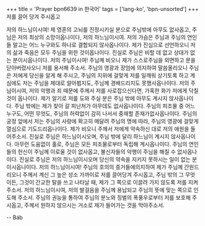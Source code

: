 +++
title = 'Prayer bpn6639 in 한국어'
tags = ['lang-ko', 'bpn-unsorted']
+++
저를 끌어 당겨 주시옵고

저의 하느님이시여! 제 영혼의 고뇌를 진정시키실 분으로 주님밖에 아무도 없사옵고, 주님은 저의 최상의 소망이옵나이다, 저의 하느님이시여. 저의 가슴은 주님과 주님의 연인들 말고는 어느 누구와도 하나로 결합되지 않사옵나이다. 제가 진심으로 선언하오니 저의 삶과 죽음은 모두 주님을 위한 것이옵나이다. 진실로 주님은 비할 데 없고 상대가 없는 분이시옵나이다. 저의 주님이시여! 주님께 비오니 제가 스스로주님을 외면하고 문을 닫아버렸사오니 저를 용서해 주소서. 주님의 영광과 장엄에 의지하여 말씀올리오니 주님은 저에게 당신을 알게 해 주시고, 주님의 지위에 걸맞게 저를 일깨워 상기토록 하고 계심에도 저는 주님을 제대로 알아뵙지도, 주님께 경배드리지도 못했사옵나이다. 저의 주님이시여, 저의 악행과 죄 때문에 주께서 저를 사로잡으신다면, 가혹한 화가 저에게 닥칠 것이 옵나이다. 제가 알기로 저를 도와 주실 분은 주님 밖에 아무도 계시지 않사옵나이다. 주님 밖에는 제가 찾아 갈 피난처가 아무데도 없사옵나이다. 주님의 피조물 중 어느 누구도, 어떤 무엇도, 주님의 허락없이 감히 나서서 중재할 존재가없사옵나이다. 주님의 궁정 앞에서 저는 주님의 사랑에 확고히 매달려 주님의 명에 따라, 주님의 영광에 걸맞게 열심으로 기도드리옵나이다. 제가 비오니 주께서 저에게 약속하신 대로 저의 애원을 들어주소서. 진실로 주님은 하느님이시오며, 주님 밖에 달리 하느님이 계시지 않사옵나이다. 아무런 도움없이 홀로, 주님은 모든 피조물로부터 독립해 계시옵나이다. 주님의 연인들의 헌신이 주님께 이로울 것이 없사옵고, 불신자들의 악행이 주님을 해칠 수 없사옵나이다. 진실로 주님은 저의 하느님이시오며 당신의 약속을 지키지 못하시는 일이 없는 분이시옵나이다.
저의 하느님이시여! 주님의 호의의 증거들에의지하여 제가 주님께 간원드리오니 주께서 계신 그 높은 성소 가까이로 저를 끌어당겨 주시옵고, 주님 밖의 그 무엇이든, 그것이 간교한 탈을 쓰고 나타날 때, 제가 그 쪽으로 이끌려 가지 않도록 저를 지켜 주소서. 저의 하느님이시여, 저의 발걸음을 주님께 용납되고 주님의 뜻에 맞는 쪽으로 인도해 주소서. 주님의 권능을 통하여 주님의 분노와 징벌의 폭풍우로부터 저를 보호해 주시옵고, 주께서 원하지 않으시는 거소로 제가 들어가는 것을 막아주소서.

-- Báb
